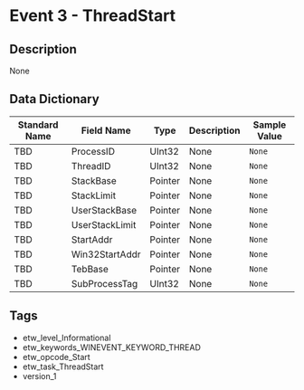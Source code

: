 # Event 3 - ThreadStart

## Description
None

## Data Dictionary
|Standard Name|Field Name|Type|Description|Sample Value|
|---|---|---|---|---|
|TBD|ProcessID|UInt32|None|`None`|
|TBD|ThreadID|UInt32|None|`None`|
|TBD|StackBase|Pointer|None|`None`|
|TBD|StackLimit|Pointer|None|`None`|
|TBD|UserStackBase|Pointer|None|`None`|
|TBD|UserStackLimit|Pointer|None|`None`|
|TBD|StartAddr|Pointer|None|`None`|
|TBD|Win32StartAddr|Pointer|None|`None`|
|TBD|TebBase|Pointer|None|`None`|
|TBD|SubProcessTag|UInt32|None|`None`|

## Tags
* etw_level_Informational
* etw_keywords_WINEVENT_KEYWORD_THREAD
* etw_opcode_Start
* etw_task_ThreadStart
* version_1
